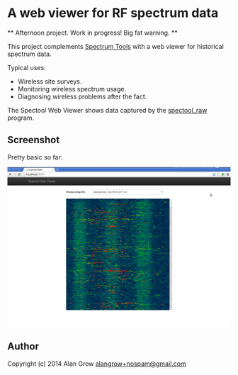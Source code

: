 # A web viewer for RF spectrum data #

** Afternoon project. Work in progress! Big fat warning. **

This project complements [Spectrum Tools](https://www.kismetwireless.net/spectools/) with a web viewer for historical spectrum data.

Typical uses:

* Wireless site surveys.
* Monitoring wireless spectrum usage.
* Diagnosing wireless problems after the fact.

The Spectool Web Viewer shows data captured by the [spectool_raw](http://manpages.ubuntu.com/manpages/hardy/man1/spectool_raw.1.html) program.

## Screenshot ##

Pretty basic so far:

![Spectool Web Viewer](./htdocs/img/spectool-web-screenshot-2014.02.09.png)

## Author ##

Copyright (c) 2014
Alan Grow <alangrow+nospam@gmail.com>
